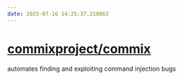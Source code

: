 ```yaml
---
date: 2025-07-16 14:25:37.216063
---
```


# [commixproject/commix](https://github.com/commixproject/commix)

automates finding and exploiting command injection bugs
